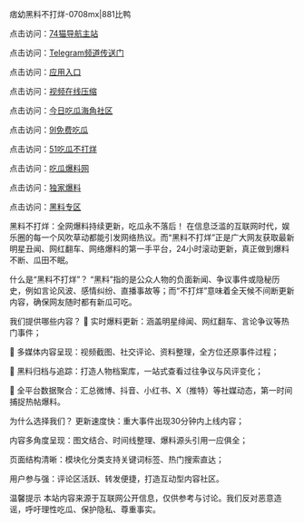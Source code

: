 痞幼黑料不打烊-0708mx|881比鸭

点击访问：<a href="https://74mao.com/">74猫导航主站</a>

点击访问：<a href="https://74mao.com/">Telegram频道传送门</a>

点击访问：<a href="https://heiliao9wsbg3.pages.dev ">应用入口</a>

点击访问：<a href="https://heiliaoryrhyu.pages.dev">视频在线压缩</a>

点击访问：<a href="https://heiliaox6jgh3.pages.dev">今日吃瓜海角社区</a>

点击访问：<a href="https://heiliaokof3cy.pages.dev">9I免费吃瓜</a>

点击访问：<a href="https://heiliaotlyq53.pages.dev">51吃瓜不打烊</a>

点击访问：<a href="https://heiliao3gvg9x.pages.dev">吃瓜爆料网</a>

点击访问：<a href="https://heiliaoxfe5rb.pages.dev">独家爆料</a>

点击访问：<a href="https://heiliaoubleqx.pages.dev">黑料专区</a>

黑料不打烊：全网爆料持续更新，吃瓜永不落后！
在信息泛滥的互联网时代，娱乐圈的每一个风吹草动都能引发网络热议。而“黑料不打烊”正是广大网友获取最新明星丑闻、网红翻车、网络爆料的第一手平台，24小时滚动更新，真正做到爆料不断、瓜田不眠。

什么是“黑料不打烊”？
“黑料”指的是公众人物的负面新闻、争议事件或隐秘历史，例如言论风波、感情纠纷、直播事故等；而“不打烊”意味着全天候不间断更新内容，确保网友随时都有新瓜可吃。

我们提供哪些内容？
🎥 实时爆料更新：涵盖明星绯闻、网红翻车、言论争议等热门事件；

📸 多媒体内容呈现：视频截图、社交评论、资料整理，全方位还原事件过程；

🧾 黑料归档与追踪：打造人物档案库，一站式查看过往争议与风评变化；

📲 全平台数据聚合：汇总微博、抖音、小红书、X（推特）等社媒动态，第一时间捕捉热帖爆料。

为什么选择我们？
更新速度快：重大事件出现30分钟内上线内容；

内容多角度呈现：图文结合、时间线整理、爆料源头引用一应俱全；

页面结构清晰：模块化分类支持关键词标签、热门搜索直达；

用户参与强：评论区活跃、转发便捷，打造互动型内容社区。

温馨提示
本站内容来源于互联网公开信息，仅供参考与讨论。我们反对恶意造谣，呼吁理性吃瓜、保护隐私、尊重事实。
